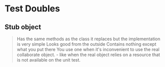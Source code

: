 # Test Doubles

## Stub object
> Has the same methods as the class it replaces but the implementation is very simple
> Looks good from the outside
> Contains nothing except what you put there
> You use one when it's inconvenient to use the real collaborate object.
    - like when the real object relies on a resource that is not available on the unit test.